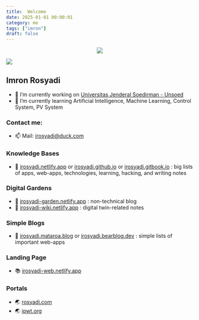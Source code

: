 ```yaml
---
title:  Welcome
date: 2025-01-01 00:00:01
category: me
tags: ["imron"]
draft: false
---
```




<p align="center">
  <img src="https://source.unsplash.com/200x200/?cat" />
</p>

![](https://readme-typing-svg.herokuapp.com?lines=Hi+%F0%9F%91%8B;I'm+Imron)
  
## Imron Rosyadi
- 🔭 I’m currently working on [Universitas Jenderal Soedirman - Unsoed](http://elektro.ft.unsoed.ac.id/imron-rosyadi/)
- 🌱 I’m currently learning Artificial Intelligence, Machine Learning, Control System, PV System

### Contact me:
- 📫 Mail: irosyadi@duck.com

### Knowledge Bases
- 📕 [irosyadi.netlify.app](https://irosyadi.netlify.app) or [irosyadi.github.io](https://irosyadi.github.io) or [irosyadi.gitbook.io](https://irosyadi.gitbook.io) : big lists of apps, web-apps, technologies, learning, hacking, and writing notes

### Digital Gardens
- 📗 [irosyadi-garden.netlify.app](https://irosyadi-garden.netlify.app) : non-technical blog
- 📘 [irosyadi-wiki.netlify.app](https://irosyadi-wiki.netlify.app) : digital twin-related notes

### Simple Blogs
- 📑 [irosyadi.mataroa.blog](https://irosyadi.mataroa.blog) or  [irosyadi.bearblog.dev](https://irosyadi.bearblog.dev) : simple lists of important web-apps

### Landing Page
- 📚 [irosyadi-web.netlify.app](https://irosyadi-web.netlify.app)

### Portals
- 🌏 [rosyadi.com](https://rosyadi.com)
- 🌏 [ipwt.org](https://ipwt.org)